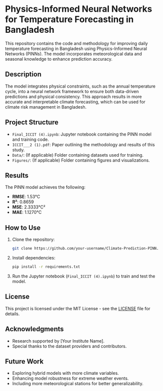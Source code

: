 
# Physics-Informed Neural Networks for Temperature Forecasting in Bangladesh

This repository contains the code and methodology for improving daily temperature forecasting in Bangladesh using Physics-Informed Neural Networks (PINNs). The model incorporates meteorological data and seasonal knowledge to enhance prediction accuracy.

## Description
The model integrates physical constraints, such as the annual temperature cycle, into a neural network framework to ensure both data-driven predictions and physical consistency. This approach results in more accurate and interpretable climate forecasting, which can be used for climate risk management in Bangladesh.

## Project Structure
- `Final_ICCIT (4).ipynb`: Jupyter notebook containing the PINN model and training code.
- `ICCIT___2 (1).pdf`: Paper outlining the methodology and results of this study.
- `Data/`: (If applicable) Folder containing datasets used for training.
- `Figures/`: (If applicable) Folder containing figures and visualizations.

## Results
The PINN model achieves the following:
- **RMSE**: 1.53°C
- **R²**: 0.8659
- **MSE**: 2.3333°C²
- **MAE**: 1.1270°C

## How to Use
1. Clone the repository:
   ```bash
   git clone https://github.com/your-username/Climate-Prediction-PINN.git
   ```
2. Install dependencies:
   ```bash
   pip install -r requirements.txt
   ```
3. Run the Jupyter notebook (`Final_ICCIT (4).ipynb`) to train and test the model.

## License
This project is licensed under the MIT License - see the [LICENSE](LICENSE) file for details.

## Acknowledgments
- Research supported by [Your Institute Name].
- Special thanks to the dataset providers and contributors.

## Future Work
- Exploring hybrid models with more climate variables.
- Enhancing model robustness for extreme weather events.
- Including more meteorological stations for better generalizability.

